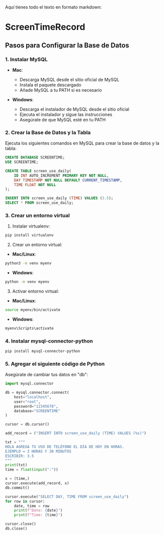 Aquí tienes todo el texto en formato markdown:


# ScreenTimeRecord

## Pasos para Configurar la Base de Datos

### 1. Instalar MySQL
- **Mac**: 
  - Descarga MySQL desde el sitio oficial de MySQL
  - Instala el paquete descargado
  - Añade MySQL a tu PATH si es necesario

- **Windows**:
  - Descarga el instalador de MySQL desde el sitio oficial
  - Ejecuta el instalador y sigue las instrucciones
  - Asegúrate de que MySQL esté en tu PATH

### 2. Crear la Base de Datos y la Tabla
Ejecuta los siguientes comandos en MySQL para crear la base de datos y la tabla:

```sql
CREATE DATABASE SCREENTIME;
USE SCREENTIME;

CREATE TABLE screen_use_daily(
    ID INT AUTO_INCREMENT PRIMARY KEY NOT NULL,
    DAY TIMESTAMP NOT NULL DEFAULT CURRENT_TIMESTAMP,
    TIME FLOAT NOT NULL
);

INSERT INTO screen_use_daily (TIME) VALUES (3.5);
SELECT * FROM screen_use_daily;
```

### 3. Crear un entorno virtual
1. Instalar virtualenv:
```bash
pip install virtualenv
```

2. Crear un entorno virtual:
- **Mac/Linux**:
```bash
python3 -m venv myenv
```
- **Windows**:
```bash
python -m venv myenv
```

3. Activar entorno virtual:
- **Mac/Linux**:
```bash
source myenv/bin/activate
```
- **Windows**:
```bash
myenv\Scripts\activate
```

### 4. Instalar mysql-connector-python
```bash
pip install mysql-connector-python
```

### 5. Agregar el siguiente código de Python
Asegúrate de cambiar tus datos en "db":

```python
import mysql.connector

db = mysql.connector.connect(
    host="localhost",
    user="root",
    password="12345678",
    database="SCREENTIME"
)

cursor = db.cursor()

add_record = ("INSERT INTO screen_use_daily (TIME) VALUES (%s)")

txt = """
HOLA AGREGA TU USO DE TELÉFONO EL DÍA DE HOY EN HORAS.
EJEMPLO = 3 HORAS Y 30 MINUTOS
ESCRIBIR: 3.5
"""
print(txt)
time = float(input(":"))

x = (time,)
cursor.execute(add_record, x)
db.commit()

cursor.execute("SELECT DAY, TIME FROM screen_use_daily")
for row in cursor:
    date, time = row
    print(f"Date: {date}")
    print(f"Time: {time}")

cursor.close()
db.close()
```


